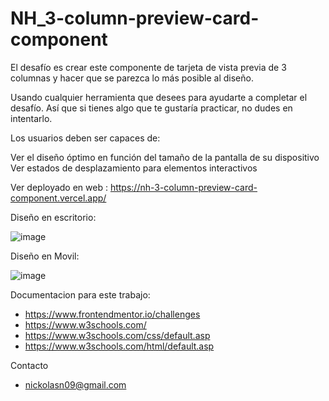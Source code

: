 # NH_3-column-preview-card-component

El desafío es crear este componente de tarjeta de vista previa de 3 columnas y hacer que se parezca lo más posible al diseño.

Usando cualquier herramienta que desees para ayudarte a completar el desafío. Así que si tienes algo que te gustaría practicar, no dudes en intentarlo.

Los usuarios deben ser capaces de:

Ver el diseño óptimo en función del tamaño de la pantalla de su dispositivo
Ver estados de desplazamiento para elementos interactivos

Ver deployado en web : https://nh-3-column-preview-card-component.vercel.app/

Diseño en escritorio:

![image](https://github.com/whosnnck/NH_3-column-preview-card-component/assets/131733484/3d86d8ad-9d93-48d3-8e81-2d8f4af64b06)

Diseño en Movil:

![image](https://github.com/whosnnck/NH_3-column-preview-card-component/assets/131733484/2b5f8fdd-b042-47c6-9476-b5b13b291b80)

Documentacion para este trabajo:
* https://www.frontendmentor.io/challenges
* https://www.w3schools.com/
* https://www.w3schools.com/css/default.asp
* https://www.w3schools.com/html/default.asp

Contacto
* nickolasn09@gmail.com
